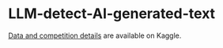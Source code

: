 # LLM-detect-AI-generated-text

[Data and competition details]([(https://www.kaggle.com/competitions/llm-detect-ai-generated-text)) are available on Kaggle.
